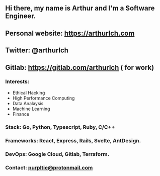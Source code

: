 
## Hi there, my name is Arthur and I'm a Software Engineer.

## Personal website: https://arthurlch.com

## Twitter: @arthurlch

## Gitlab: https://gitlab.com/arthurlch ( for work)

### Interests: 
- Ethical Hacking 
- High Performance Computing
- Data Analaysis
- Machine Learning
- Finance

### Stack: Go, Python, Typescript, Ruby, C/C++
### Frameworks: React, Express, Rails, Svelte, AntDesign.
### DevOps: Google Cloud, Gitlab, Terraform. 

### Contact: purpltie@protonmail.com

